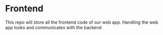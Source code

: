 # Frontend
This repo will store all the frontend code of our web app. Handling the web app looks and communicates with the backend
